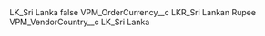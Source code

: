 <?xml version="1.0" encoding="UTF-8"?>
<CustomMetadata xmlns="http://soap.sforce.com/2006/04/metadata" xmlns:xsi="http://www.w3.org/2001/XMLSchema-instance" xmlns:xsd="http://www.w3.org/2001/XMLSchema">
    <label>LK_Sri Lanka</label>
    <protected>false</protected>
    <values>
        <field>VPM_OrderCurrency__c</field>
        <value xsi:type="xsd:string">LKR_Sri Lankan Rupee</value>
    </values>
    <values>
        <field>VPM_VendorCountry__c</field>
        <value xsi:type="xsd:string">LK_Sri Lanka</value>
    </values>
</CustomMetadata>
